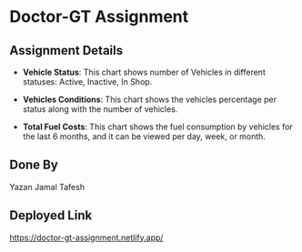 # Doctor-GT Assignment

## Assignment Details

- **Vehicle Status**: This chart shows number of Vehicles in different statuses: Active, Inactive, In Shop.

- **Vehicles Conditions**: This chart shows the vehicles percentage per status along with the number of vehicles.

- **Total Fuel Costs**: This chart shows the fuel consumption by vehicles for the last 6 months, and it can be viewed per day, week, or month.

## Done By

Yazan Jamal Tafesh

## Deployed Link

https://doctor-gt-assignment.netlify.app/
